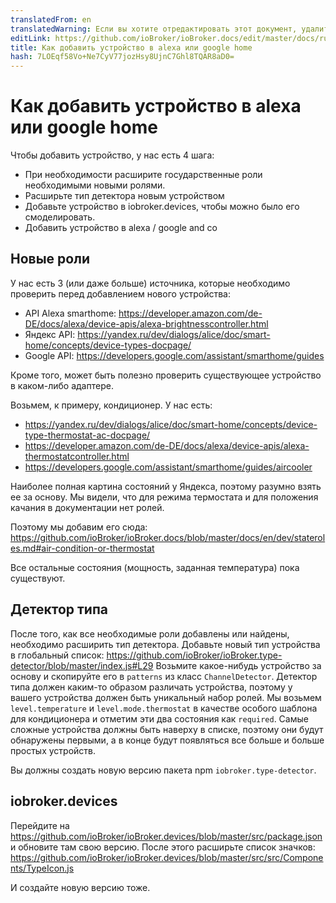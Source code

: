 ```yaml
---
translatedFrom: en
translatedWarning: Если вы хотите отредактировать этот документ, удалите поле «translationFrom», в противном случае этот документ будет снова автоматически переведен
editLink: https://github.com/ioBroker/ioBroker.docs/edit/master/docs/ru/dev/adddevice.md
title: Как добавить устройство в alexa или google home
hash: 7LOEqf58Vo+Ne7CyV77jozHsy8UjnC7Ghl8TQAR8aD0=
---
```

# Как добавить устройство в alexa или google home
Чтобы добавить устройство, у нас есть 4 шага:

- При необходимости расширите государственные роли необходимыми новыми ролями.
- Расширьте тип детектора новым устройством
- Добавьте устройство в iobroker.devices, чтобы можно было его смоделировать.
- Добавить устройство в alexa / google and co

## Новые роли
У нас есть 3 (или даже больше) источника, которые необходимо проверить перед добавлением нового устройства:

- API Alexa smarthome: https://developer.amazon.com/de-DE/docs/alexa/device-apis/alexa-brightnesscontroller.html
- Яндекс API: https://yandex.ru/dev/dialogs/alice/doc/smart-home/concepts/device-types-docpage/
- Google API: https://developers.google.com/assistant/smarthome/guides

Кроме того, может быть полезно проверить существующее устройство в каком-либо адаптере.

Возьмем, к примеру, кондиционер. У нас есть:

- https://yandex.ru/dev/dialogs/alice/doc/smart-home/concepts/device-type-thermostat-ac-docpage/
- https://developer.amazon.com/de-DE/docs/alexa/device-apis/alexa-thermostatcontroller.html
- https://developers.google.com/assistant/smarthome/guides/aircooler

Наиболее полная картина состояний у Яндекса, поэтому разумно взять ее за основу.
Мы видели, что для режима термостата и для положения качания в документации нет ролей.

Поэтому мы добавим его сюда: https://github.com/ioBroker/ioBroker.docs/blob/master/docs/en/dev/stateroles.md#air-condition-or-thermostat

Все остальные состояния (мощность, заданная температура) пока существуют.

## Детектор типа
После того, как все необходимые роли добавлены или найдены, необходимо расширить тип детектора.
Добавьте новый тип устройства в глобальный список: https://github.com/ioBroker/ioBroker.type-detector/blob/master/index.js#L29 Возьмите какое-нибудь устройство за основу и скопируйте его в `patterns` из класс `ChannelDetector`.
Детектор типа должен каким-то образом различать устройства, поэтому у вашего устройства должен быть уникальный набор ролей.
Мы возьмем `level.temperature` и `level.mode.thermostat` в качестве особого шаблона для кондиционера и отметим эти два состояния как `required`.
Самые сложные устройства должны быть наверху в списке, поэтому они будут обнаружены первыми, а в конце будут появляться все больше и больше простых устройств.

Вы должны создать новую версию пакета npm `iobroker.type-detector`.

 ## iobroker.devices
Перейдите на https://github.com/ioBroker/ioBroker.devices/blob/master/src/package.json и обновите там свою версию.
После этого расширьте список значков: https://github.com/ioBroker/ioBroker.devices/blob/master/src/src/Components/TypeIcon.js

 И создайте новую версию тоже.